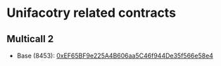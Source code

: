 # Unifacotry related contracts

## Multicall 2

- Base (8453): [0xEF65BF9e225A4B606aa5C46f944De35f566e58e4](https://basescan.org/address/0xef65bf9e225a4b606aa5c46f944de35f566e58e4)